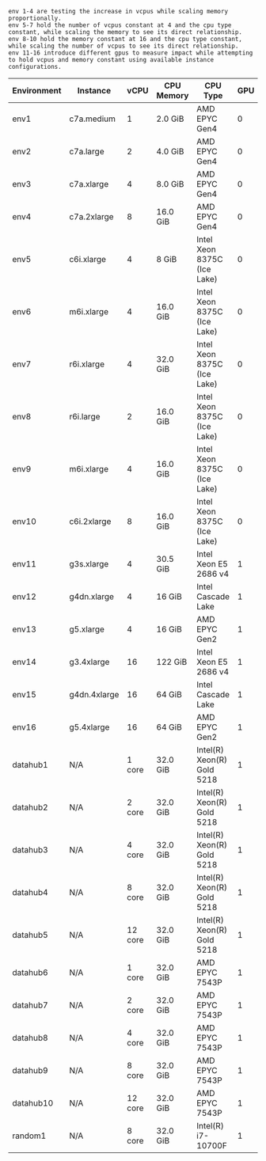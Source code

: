 ```angular2html
env 1-4 are testing the increase in vcpus while scaling memory proportionally.
env 5-7 hold the number of vcpus constant at 4 and the cpu type constant, while scaling the memory to see its direct relationship.
env 8-10 hold the memory constant at 16 and the cpu type constant, while scaling the number of vcpus to see its direct relationship.
env 11-16 introduce different gpus to measure impact while attempting to hold vcpus and memory constant using available instance configurations.
```
| Environment | Instance     | vCPU | CPU Memory | CPU Type                 | GPU | GPU Memory | GPU Type         | done |
|-------------|--------------|------|------------|--------------------------|-----|------------|------------------|------|
| env1        | c7a.medium   | 1    | 2.0 GiB    | AMD EPYC Gen4            | 0   | N/A        | N/A              |
| env2        | c7a.large    | 2    | 4.0 GiB    | AMD EPYC Gen4            | 0   | N/A        | N/A              |
| env3        | c7a.xlarge   | 4    | 8.0 GiB    | AMD EPYC Gen4            | 0   | N/A        | N/A              |
| env4        | c7a.2xlarge  | 8    | 16.0 GiB   | AMD EPYC Gen4            | 0   | N/A        | N/A              |
| env5        | c6i.xlarge  | 4    | 8 GiB    | Intel Xeon 8375C (Ice Lake)  | 0   | N/A        | N/A              |
| env6        | m6i.xlarge   | 4    | 16.0 GiB   | Intel Xeon 8375C (Ice Lake) | 0   | N/A        | N/A              |
| env7        | r6i.xlarge   | 4    | 32.0 GiB   | Intel Xeon 8375C (Ice Lake) | 0   | N/A        | N/A              |
| env8        | r6i.large  | 2    | 16.0 GiB    | Intel Xeon 8375C (Ice Lake)  | 0   | N/A        | N/A              |
| env9        | m6i.xlarge   | 4    | 16.0 GiB   | Intel Xeon 8375C (Ice Lake) | 0   | N/A        | N/A              |
| env10        | c6i.2xlarge   | 8    | 16.0 GiB   | Intel Xeon 8375C (Ice Lake) | 0   | N/A        | N/A              |
| env11       | g3s.xlarge	  | 4    | 30.5	GiB   | Intel Xeon E5 2686 v4    | 1   | 8 GiB      | NVIDIA Tesla M60 |
| env12       | g4dn.xlarge  | 4    | 16 GiB     | Intel Cascade Lake       | 1   | 16 GiB     | NVIDIA T4        |
| env13       | g5.xlarge    | 4    | 16 GiB     | AMD EPYC Gen2            | 1   | 24 GiB     | NVIDIA A10G      |
| env14       | g3.4xlarge	  | 16   | 122 GiB    | Intel Xeon E5 2686 v4    | 1   | 8 GiB      | NVIDIA Tesla M60 |
| env15       | g4dn.4xlarge | 16   | 64 GiB     | Intel Cascade Lake       | 1   | 16 GiB     | NVIDIA T4        |
| env16       | g5.4xlarge   | 16   | 64 GiB     | AMD EPYC Gen2            | 1   | 24 GiB     | NVIDIA A10G      |
| datahub1       | N/A   | 1 core    | 32.0 GiB    | Intel(R) Xeon(R) Gold 5218          | 1   | N/A        | 2080ti        |1 trial|
| datahub2      | N/A   | 2 core    | 32.0 GiB    | Intel(R) Xeon(R) Gold 5218            | 1   | N/A        | 2080ti          |1 trial|
| datahub3       | N/A   | 4 core    | 32.0 GiB    | Intel(R) Xeon(R) Gold 5218             | 1   | N/A        | 2080ti        |1 trial|
| datahub4      | N/A   | 8 core    | 32.0 GiB    | Intel(R) Xeon(R) Gold 5218           | 1   | N/A        | 2080ti          |1 trial|
| datahub5       | N/A   | 12 core    | 32.0 GiB    | Intel(R) Xeon(R) Gold 5218             | 1   | N/A        | 2080ti        |1 trial|
| datahub6       | N/A   | 1 core    | 32.0 GiB    | AMD EPYC 7543P          | 1   | N/A        | a5000        |1 trial|
| datahub7      | N/A   | 2 core    | 32.0 GiB    | AMD EPYC 7543P              | 1   | N/A        | a5000          |1 trial|
| datahub8       | N/A   | 4 core    | 32.0 GiB    | AMD EPYC 7543P            | 1   | N/A        | a5000        |1 trial|
| datahub9      | N/A   | 8 core    | 32.0 GiB    | AMD EPYC 7543P           | 1   | N/A        | a5000          |1 trial|
| datahub10       | N/A   | 12 core    | 32.0 GiB    | AMD EPYC 7543P           | 1   | N/A        | a5000        |1 trial|
| random1       | N/A   | 8 core    | 32.0 GiB    | Intel(R) i7-10700F           | 1   | 12 GiB        | 3080ti        |1 trial|
